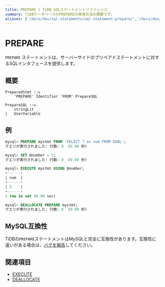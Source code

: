 ```yaml
---
title: PREPARE | TiDB SQLステートメントリファレンス
summary: TiDBデータベースのPREPAREの使用方法の概要です。
aliases: ['/docs/dev/sql-statements/sql-statement-prepare/','/docs/dev/reference/sql/statements/prepare/']
---
```


# PREPARE

`PREPARE` ステートメントは、サーバーサイドのプリペアドステートメントに対するSQLインタフェースを提供します。

## 概要

```ebnf+diagram
PreparedStmt ::=
    'PREPARE' Identifier 'FROM' PrepareSQL

PrepareSQL ::=
    stringLit
|   UserVariable
```

## 例

```sql
mysql> PREPARE mystmt FROM 'SELECT ? as num FROM DUAL';
クエリが実行されました: 行数: 0  (0.00 秒)

mysql> SET @number = 5;
クエリが実行されました: 行数: 0  (0.00 秒)

mysql> EXECUTE mystmt USING @number;
+------+
| num  |
+------+
| 5    |
+------+
1 row in set (0.00 sec)

mysql> DEALLOCATE PREPARE mystmt;
クエリが実行されました: 行数: 0  (0.00 秒)
```

## MySQL互換性

TiDBの`PREPARE`ステートメントはMySQLと完全に互換性があります。互換性に違いがある場合は、[バグを報告](https://docs.pingcap.com/tidb/stable/support)してください。

## 関連項目

* [EXECUTE](/sql-statements/sql-statement-execute.md)
* [DEALLOCATE](/sql-statements/sql-statement-deallocate.md)